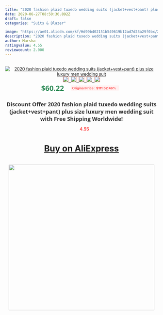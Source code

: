 ```yaml
---
title: "2020 fashion plaid tuxedo wedding suits (jacket+vest+pant) plus size luxury men wedding suit"
date: 2020-06-27T08:50:36.892Z
draft: false
categories: "Suits & Blazer"

image: "https://ae01.alicdn.com/kf/Hd99b402151b549619b12ad7d23a29f0bx/2020-fashion-plaid-tuxedo-wedding-suits-jacket-vest-pant-plus-size-luxury-men-wedding-suit.jpg"
description: "2020 fashion plaid tuxedo wedding suits (jacket+vest+pant) plus size luxury men wedding suit"
author: Marsha
ratingvalue: 4.55
reviewcount: 2.000
---
```

<br>
<div style="text-align: center;">
<a href="https://s.click.aliexpress.com/e/_A5jyxT" target="_blank" rel="nofollow noopener noreferrer"><img alt="2020 fashion plaid tuxedo wedding suits (jacket+vest+pant) plus size luxury men wedding suit" class="magnifier-image" src="https://ae01.alicdn.com/kf/Hd99b402151b549619b12ad7d23a29f0bx/2020-fashion-plaid-tuxedo-wedding-suits-jacket-vest-pant-plus-size-luxury-men-wedding-suit.jpg_640x640.jpg">
<br>
<img style="border:1px solid salmon" src="https://ae01.alicdn.com/kf/Hd99b402151b549619b12ad7d23a29f0bx/2020-fashion-plaid-tuxedo-wedding-suits-jacket-vest-pant-plus-size-luxury-men-wedding-suit.jpg_120x120.jpg">&nbsp;&nbsp;<img style="border:1px solid salmon" src="https://ae01.alicdn.com/kf/H7f96f736e78b4378b1b8b28c788f2fddN/2020-fashion-plaid-tuxedo-wedding-suits-jacket-vest-pant-plus-size-luxury-men-wedding-suit.jpg_120x120.jpg">&nbsp;&nbsp;<img style="border:1px solid salmon" src="https://ae01.alicdn.com/kf/Hb7313e9c3b514e5c8b1cb14d5a8dad79B/2020-fashion-plaid-tuxedo-wedding-suits-jacket-vest-pant-plus-size-luxury-men-wedding-suit.jpg_120x120.jpg">&nbsp;&nbsp;<img style="border:1px solid salmon" src="https://ae01.alicdn.com/kf/H8537f4a342db4331bc1d3a2551325ea9l/2020-fashion-plaid-tuxedo-wedding-suits-jacket-vest-pant-plus-size-luxury-men-wedding-suit.jpg_120x120.jpg">&nbsp;&nbsp;<img style="border:1px solid salmon" src="https://ae01.alicdn.com/kf/H7d59a9991dcc48a6829db324fabb649fd/2020-fashion-plaid-tuxedo-wedding-suits-jacket-vest-pant-plus-size-luxury-men-wedding-suit.jpg_120x120.jpg"></a></div><br0>
<div style="text-align: center;"><span style="background-color: white; border: 0px; box-sizing: border-box; color: seagreen; display: inline-block; font-family: &quot;open sans&quot; , &quot;arial&quot; , &quot;helvetica&quot; , sans-serif , &quot;heiti&quot;; font-size: 24px; font-stretch: inherit; font-weight: 700; line-height: inherit; margin: 0px 10px 0px 0px; padding: 0px; vertical-align: middle;">$60.22 </span>
<span style="background: rgb(255 , 241 , 241); border-radius: 3px; border: 0px; box-sizing: border-box; color: #ff4747; display: inline-block; font-family: inherit; font-size: 12px; font-stretch: inherit; font-style: inherit; font-variant: inherit; font-weight: 600; line-height: inherit; margin: 0px; padding: 2px 5px; transform: scale(0.9); vertical-align: middle;">Original Price : <b style="text-decoration: line-through;">$111.52 </b> 46%&nbsp;&nbsp;</span></div>
<h1 style="color: #333333; display: inline-block; font-family: &quot;open sans&quot; , &quot;arial&quot; , &quot;helvetica&quot; , sans-serif , &quot;heiti&quot;; font-size: 18px; font-stretch: inherit; font-weight: 700; text-align: center;">Discount Offer 2020 fashion plaid tuxedo wedding suits (jacket+vest+pant) plus size luxury men wedding suit with Free Shipping Worldwide!</h1>
<div style="color: #ff4747; text-align: center;">
<img src="https://4.bp.blogspot.com/-M0ZcTcb-5uY/XleCXlxnR4I/AAAAAAAAAEc/OrjgMkXV1oMQFaCRZj5HQwOCBcu3w1FegCPcBGAYYCw/s1600/star.png" style="height: 15px;">&nbsp;<b>4.55</b></div>
<div class="button_cont" align="center"><a class="buynow_a" href="https://s.click.aliexpress.com/e/_A5jyxT" target="_blank" rel="nofollow noopener noreferrer"><H1>Buy on AliExpress</H1></a></div><br>
<div class="separator" style="clear: both; text-align: center;">
<img src="https://lh3.googleusercontent.com/-pTy5HemUv9M/XlePHvY0dAI/AAAAAAAAAE4/0nX5iRUoIWY8eMW9Dpxeirr157OZliDIgCLcBGAsYHQ/s1600/badge.gif" width="480">
</div>
